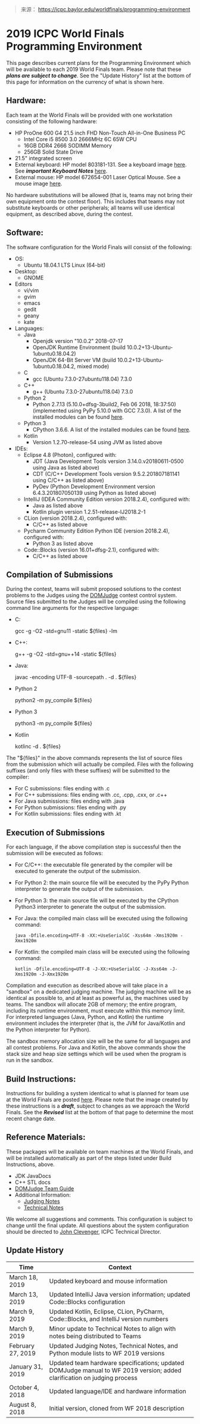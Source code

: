 > 来源： https://icpc.baylor.edu/worldfinals/programming-environment

# 2019 ICPC World Finals Programming Environment
This page describes current plans for the Programming Environment which will be available to each 2019 World Finals team. Please note that these ***plans are subject to change***. See the "Update History" list at the bottom of this page for information on the currency of what is shown here.

## Hardware:
Each team at the World Finals will be provided with one workstation consisting of the following hardware:

* HP ProOne 600 G4 21.5 inch FHD Non-Touch All-in-One Business PC
  * Intel Core i5 8500 3.0 2666MHz 6C 65W CPU
  * 16GB DDR4 2666 SODIMM Memory
  * 256GB Solid State Drive
* 21.5" integrated screen
* External keyboard: HP model 803181-131. See a keyboard image [here](https://icpc.baylor.edu/download/worldfinals/programming-environment/WF2019-Keyboard-Image.jpg). See ***important Keyboard Notes*** [here](https://icpc.baylor.edu/download/worldfinals/programming-environment/2019KeyboardNotes.pdf).
* External mouse: HP model 672654-001 Laser Optical Mouse. See a mouse image [here](https://icpc.baylor.edu/download/worldfinals/programming-environment/WF2019-Mouse-Image.jpg).

No hardware substitutions will be allowed (that is, teams may not bring their own equipment onto the contest floor). This includes that teams may not substitute keyboards or other peripherals; all teams will use identical equipment, as described above, during the contest.

## Software:
The software configuration for the World Finals will consist of the following:

* OS:
  * Ubuntu 18.04.1 LTS Linux (64-bit)
* Desktop:
  * GNOME
* Editors
  * vi/vim
  * gvim
  * emacs
  * gedit
  * geany
  * kate
* Languages:
  * Java
    * Openjdk version "10.0.2" 2018-07-17
    * OpenJDK Runtime Environment (build 10.0.2+13-Ubuntu-1ubuntu0.18.04.2)
    * OpenJDK 64-Bit Server VM (build 10.0.2+13-Ubuntu-1ubuntu0.18.04.2, mixed mode)
  * C
    * gcc (Ubuntu 7.3.0-27ubuntu118.04) 7.3.0
  * C++
    * g++ (Ubuntu 7.3.0-27ubuntu118.04) 7.3.0
  * Python 2
    * Python 2.7.13 (5.10.0+dfsg-3build2, Feb 06 2018, 18:37:50) (implemented using PyPy 5.10.0 with GCC 7.3.0). A list of the installed modules can be found [here](http://pc2.ecs.baylor.edu/wfImageBuilds/icpc2019/pypy.modules.txt).
  * Python 3
    * CPython 3.6.6. A list of the installed modules can be found [here](http://pc2.ecs.baylor.edu/wfImageBuilds/icpc2019/python3.modules.txt).
  * Kotlin
    * Version 1.2.70-release-54 using JVM as listed above
* IDEs:
  * Eclipse 4.8 (Photon), configured with:
    * JDT (Java Development Tools version 3.14.0.v20180611-0500 using Java as listed above)
    * CDT (C/C++ Development Tools version 9.5.2.201807181141 using C/C++ as listed above)
    * PyDev (Python Development Environment version 6.4.3.201807050139 using Python as listed above)
  * IntelliJ (IDEA Community Edition version 2018.2.4), configured with:
    * Java as listed above
    * Kotlin plugin version 1.2.51-release-IJ2018.2-1
  * CLion (version 2018.2.4), configured with:
    * C/C++ as listed above
  * Pycharm Community Edition Python IDE (version 2018.2.4), configured with:
    * Python 3 as listed above
  * Code::Blocks (version 16.01+dfsg-2.1), configured with:
    * C/C++ as listed above

## Compilation of Submissions
During the contest, teams will submit proposed solutions to the contest problems to the Judges using the [DOMJudge](https://icpc.baylor.edu/download/worldfinals/programming-environment/DOMJudge.Team-Manual.WF2019.pdf) contest control system. Source files submitted to the Judges will be compiled using the following command line arguments for the respective language:

* C:

  gcc -g -O2 -std=gnu11 -static ${files} -lm
  
* C++:

  g++ -g -O2 -std=gnu++14 -static ${files}
  
* Java:

  javac -encoding UTF-8 -sourcepath . -d . ${files}
  
* Python 2

  python2 -m py_compile ${files}
  
* Python 3

  python3 -m py_compile ${files}
  
* Kotlin

  kotlinc -d . ${files}

The "${files}" in the above commands represents the list of source files from the submission which will actually be compiled. Files with the following suffixes (and only files with these suffixes) will be submitted to the compiler:

* For C submissions: files ending with .c
* For C++ submissions: files ending with .cc, .cpp, .cxx, or .c++
* For Java submissions: files ending with .java
* For Python submissions: files ending with .py
* For Kotlin submissions: files ending with .kt

## Execution of Submissions
For each language, if the above compilation step is successful then the submission will be executed as follows:

* For C/C++:  the executable file generated by the compiler will be executed to generate the output of the submission. 
* For Python 2: the main source file will be executed by the PyPy Python interpreter to generate the output of the submission.
* For Python 3: the main source file will be executed by the CPython Python3 interpreter to generate the output of the submission.
* For Java: the compiled main class will be executed using the following command:
  
  `java -Dfile.encoding=UTF-8 -XX:+UseSerialGC -Xss64m -Xms1920m -Xmx1920m`

* For Kotlin: the compiled main class will be executed using the following command:

  `kotlin -Dfile.encoding=UTF-8 -J-XX:+UseSerialGC -J-Xss64m -J-Xms1920m -J-Xmx1920m`

Compilation and execution as described above will take place in a "sandbox" on a dedicated judging machine. The judging machine will be as identical as possible to, and at least as powerful as, the machines used by teams. The sandbox will allocate 2GB of memory; the entire program, including its runtime environment, must execute within this memory limit. For interpreted languages (Java, Python, and Kotlin) the runtime environment includes the interpreter (that is, the JVM for Java/Kotlin and the Python interpreter for Python).

The sandbox memory allocation size will be the same for all languages and all contest problems. For Java and Kotlin, the above commands show the stack size and heap size settings which will be used when the program is run in the sandbox.

## Build Instructions:
Instructions for building a system identical to what is planned for team use at the World Finals are posted [here](http://pc2.ecs.baylor.edu/wfImageBuilds/icpc2019/ImageBuildInstructions.html). Please note that the image created by these instructions is a ***draft***, subject to changes as we approach the World Finals. See the ***Revised***  list at the bottom of that page to determine the most recent change date.

## Reference Materials:
These packages will be available on team machines at the World Finals, and will be installed automatically as part of the steps listed under Build Instructions, above. 

* JDK JavaDocs
* C++ STL docs 
* [DOMJudge Team Guide](https://icpc.baylor.edu/download/worldfinals/programming-environment/DOMJudge.Team-Manual.WF2019.pdf)
* Additional Information:
  * [Judging Notes](https://icpc.baylor.edu/download/worldfinals/programming-environment/2019JudgingNotes.pdf)
  * [Technical Notes](https://icpc.baylor.edu/download/worldfinals/programming-environment/2019TechNotes.pdf)

We welcome all suggestions and comments. This configuration is subject to change until the final update. All questions about the system configuration should be directed to [John Clevenger](clevenger@csus.edu), ICPC Technical Director.

## Update History
|Time|Context|
|-|-|
|March 18, 2019|Updated keyboard and mouse information
|March 13, 2019|Updated IntelliJ Java version information; updated Code::Blocks configuration
|March 9, 2019|Updated Kotlin, Eclipse, CLion, PyCharm, Code::Blocks, and IntelliJ version numbers
|March 9, 2019|Minor update to Technical Notes to align with notes being distributed to Teams
|February 27, 2019|Updated Judging Notes, Technical Notes, and Python module lists to WF 2019 versions
|January 31, 2019|Updated team hardware specifications; updated DOMJudge manual to WF 2019 version; added clarification on judging process|
|October 4, 2018|Updated  language/IDE and hardware information
|August 8, 2018|Initial version, cloned from WF 2018 description